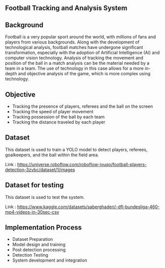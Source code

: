 ## Football Tracking and Analysis System

## Background
Football is a very popular sport around the world, with millions of fans and players from various backgrounds. Along with the development of technological analysis, football matches have undergone significant transformation, especially with the adoption of Artificial Intelligence (AI) and computer vision technology. Analysis of tracking the movement and position of the ball in a match analysis can be the material needed by a team in a team. The use of technology in this case allows for a more in-depth and objective analysis of the game, which is more complex using technology.

## Objective
- Tracking the presence of players, referees and the ball on the screen
- Tracking the speed of player movement
- Tracking possession of the ball by each team
- Tracking the distance traveled by each player

## Dataset
This dataset is used to train a YOLO model to detect players, referees, goalkeepers, and the ball within the field area.

Link : https://universe.roboflow.com/roboflow-jvuqo/football-players-detection-3zvbc/dataset/1/images

## Dataset for testing
This dataset is used to test the system.

Link : https://www.kaggle.com/datasets/saberghaderi/-dfl-bundesliga-460-mp4-videos-in-30sec-csv

## Implementation Process
- Dataset Preparation
- Model design and training
- Post detection processing
- Detection Testing
- System development and integration
